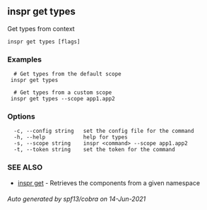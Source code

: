 ## inspr get types

Get types from context

```
inspr get types [flags]
```

### Examples

```
  # Get types from the default scope
 inspr get types 

  # Get types from a custom scope
 inspr get types --scope app1.app2

```

### Options

```
  -c, --config string   set the config file for the command
  -h, --help            help for types
  -s, --scope string    inspr <command> --scope app1.app2
  -t, --token string    set the token for the command
```

### SEE ALSO

* [inspr get](inspr_get.md)	 - Retrieves the components from a given namespace

###### Auto generated by spf13/cobra on 14-Jun-2021
